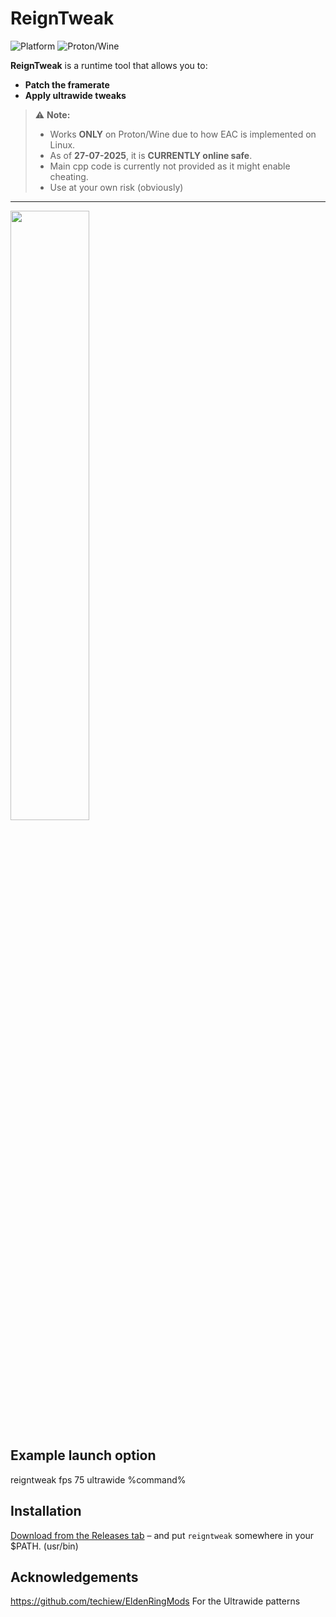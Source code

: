 #  ReignTweak 

![Platform](https://img.shields.io/badge/platform-Linux%20(Only)-blue?style=for-the-badge)
![Proton/Wine](https://img.shields.io/badge/compatibility-Proton%2FWine-purple?style=for-the-badge)

 **ReignTweak** is a runtime tool that allows you to:
-  **Patch the framerate**
-  **Apply ultrawide tweaks**

> ⚠️ **Note:**  
> - Works **ONLY** on Proton/Wine due to how EAC is implemented on Linux.  
> - As of **27-07-2025**, it is **CURRENTLY online safe**. 
> - Main cpp code is currently not provided as it might enable cheating.
> - Use at your own risk (obviously)

---
<img src="https://github.com/user-attachments/assets/6bc5a4c4-4812-4697-94d6-2a596d582436" style="width: 50%;">



##  Example launch option

reigntweak fps 75 ultrawide %command%

## Installation
[Download from the Releases tab](https://github.com/Minksh/ReignTweak/releases/tag/Release) – and put `reigntweak` somewhere in your $PATH.
(usr/bin)

## Acknowledgements

https://github.com/techiew/EldenRingMods For the Ultrawide patterns

